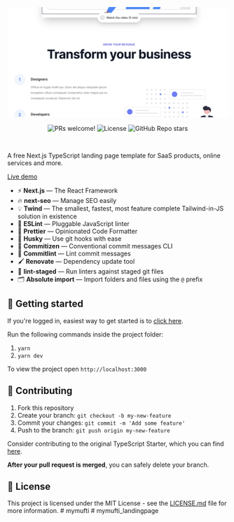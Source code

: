 <p align="center">
  <img src="public/screenshot.png" alt="Screenshot">
</p>

<p align="center">
  <img src="https://img.shields.io/static/v1?label=PRs&message=welcome&style=for-the-badge&color=24B36B&labelColor=000000" alt="PRs welcome!" />
  <img alt="License" src="https://img.shields.io/github/license/jkytoela/next-startd?style=for-the-badge&color=24B36B&labelColor=000000">
  <img alt="GitHub Repo stars" src="https://img.shields.io/github/stars/jkytoela/next-startd?style=for-the-badge&color=24B36B&labelColor=000000">
</p>
<br>

A free Next.js TypeScript landing page template for SaaS products, online services and more.

<a href="https://next-startd.vercel.app">Live demo</a>

- ⚡ **Next.js** — The React Framework
- 🔥 **next-seo** — Manage SEO easily
- 💡 **Twind** — The smallest, fastest, most feature complete Tailwind-in-JS solution in existence
- 📏 **ESLint** — Pluggable JavaScript linter
- 💖 **Prettier** — Opinionated Code Formatter
- 🐶 **Husky** — Use git hooks with ease
- 📄 **Commitizen** — Conventional commit messages CLI
- 🚓 **Commitlint** — Lint commit messages
- 🖌 **Renovate** — Dependency update tool
- 🚫 **lint-staged** — Run linters against staged git files
- 🗂 **Absolute import** — Import folders and files using the `@` prefix

## 🚀 Getting started

If you're logged in, easiest way to get started is to [click here](https://github.com/jkytoela/next-startd/generate).

Run the following commands inside the project folder:

1. `yarn`
2. `yarn dev`

To view the project open `http://localhost:3000`

## 🤝 Contributing

1. Fork this repository
2. Create your branch: `git checkout -b my-new-feature`
3. Commit your changes: `git commit -m 'Add some feature'`
4. Push to the branch: `git push origin my-new-feature`

Consider contributing to the original TypeScript Starter, which you can find [here](https://github.com/jpedroschmitz).

**After your pull request is merged**, you can safely delete your branch.

## 📝 License

This project is licensed under the MIT License - see the [LICENSE.md](LICENSE.md) file for more information.
#   m y m u f t i 
 
 #   m y m u f t i _ l a n d i n g p a g e 
 
 
